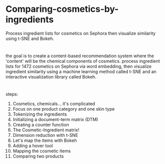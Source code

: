 # Comparing-cosmetics-by-ingredients
Process ingredient lists for cosmetics on Sephora then visualize similarity using t-SNE and Bokeh.
#
the goal is to create a content-based recommendation system where the 'content' will be the chemical components of cosmetics. 
process ingredient lists for 1472 cosmetics on Sephora via word embedding,
then visualize ingredient similarity using a machine learning method called t-SNE and an interactive visualization library called Bokeh.
#
steps:
1. Cosmetics, chemicals... it's complicated
2. Focus on one product category and one skin type
3. Tokenizing the ingredients
4. Initializing a document-term matrix (DTM)
5. Creating a counter function
6. The Cosmetic-Ingredient matrix!
7. Dimension reduction with t-SNE
8. Let's map the items with Bokeh
9. Adding a hover tool
10. Mapping the cosmetic items
11. Comparing two products
#
